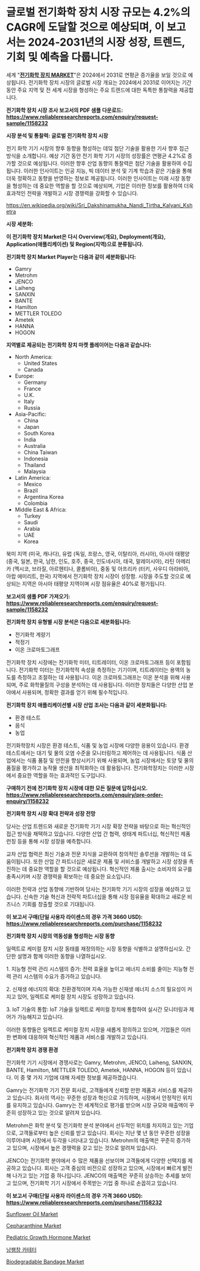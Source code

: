 <p><h1>글로벌 전기화학 장치 시장 규모는 4.2%의 CAGR에 도달할 것으로 예상되며, 이 보고서는 2024-2031년의 시장 성장, 트렌드, 기회 및 예측을 다룹니다.</h1></p><p>세계 "<strong><a href="https://www.reliableresearchreports.com/global-electrochemical-devices-market-in-global-r1158232">전기화학 장치 MARKET</a></strong>"은 2024에서 2031로 연평균 증가율을 보일 것으로 예상됩니다. 전기화학 장치 시장의 글로벌 시장 개요는 2024에서 2031로 이어지는 기간 동안 주요 지역 및 전 세계 시장을 형성하는 주요 트렌드에 대한 독특한 통찰력을 제공합니다.</p>
<p><strong>전기화학 장치 시장 조사 보고서의 PDF 샘플 다운로드: <a href="https://www.reliableresearchreports.com/enquiry/request-sample/1158232">https://www.reliableresearchreports.com/enquiry/request-sample/1158232</a></strong></p>
<p><strong>시장 분석 및 통찰력: 글로벌 전기화학 장치 시장</strong></p>
<p><p>전기 화학 기기 시장의 향후 동향을 형성하는 데잌 첨단 기술을 활용한 기사 향후 접근 방식을 소개합니다. 예상 기간 동안 전기 화학 기기 시장의 성장률은 연평균 4.2%로 증가할 것으로 예상됩니다. 이러한 향후 산업 동향의 통찰력은 첨단 기술을 활용하여 수집됩니다. 이러한 인사이트는 인공 지능, 빅 데이터 분석 및 기계 학습과 같은 기술을 통해 더욱 정확하고 동향을 반영하는 정보로 제공됩니다. 이러한 인사이트는 미래 시장 동향을 형성하는 데 중요한 역할을 할 것으로 예상되며, 기업은 이러한 정보를 활용하여 더욱 효과적인 전략을 개발하고 시장 경쟁력을 강화할 수 있습니다.</p></p>
<p><a href="%7CAUTHORITHY_DOMAIN_URL%7C">https://en.wikipedia.org/wiki/Sri_Dakshinamukha_Nandi_Tirtha_Kalyani_Kshetra</a></p>
<p><strong>시장 세분화:</strong></p>
<p><strong>이 전기화학 장치 Market은 다시 Overview(개요), Deployment(개요), Application(애플리케이션) 및 Region(지역)으로 분류됩니다.</strong></p>
<p><strong>전기화학 장치 Market Player는 다음과 같이 세분화됩니다:</strong></p>
<p><ul><li>Gamry</li><li>Metrohm</li><li>JENCO</li><li>Laiheng</li><li>SANXIN</li><li>BANTE</li><li>Hamilton</li><li>METTLER TOLEDO</li><li>Ametek</li><li>HANNA</li><li>HOGON</li></ul></p>
<p><strong>지역별로 제공되는 전기화학 장치 마켓 플레이어는 다음과 같습니다:</strong></p>
<p><ul>
    <li>
        North America:
        <ul>
            <li>United States</li>
            <li>Canada</li>
        </ul>
    </li>
    <li>
        Europe:
        <ul>
            <li>Germany</li>
            <li>France</li>
            <li>U.K.</li>
            <li>Italy</li>
            <li>Russia</li>
        </ul>
    </li>
    <li>
        Asia-Pacific:
        <ul>
            <li>China</li>
            <li>Japan</li>
            <li>South Korea</li>
            <li>India</li>
            <li>Australia</li>
            <li>China Taiwan</li>
            <li>Indonesia</li>
            <li>Thailand</li>
            <li>Malaysia</li>
        </ul>
    </li>
    <li>
        Latin America:
        <ul>
            <li>Mexico</li>
            <li>Brazil</li>
            <li>Argentina Korea</li>
            <li>Colombia</li>
        </ul>
    </li>
    <li>
        Middle East & Africa:
        <ul>
            <li>Turkey</li>
            <li>Saudi</li>
            <li>Arabia</li>
            <li>UAE</li>
            <li>Korea</li>
        </ul>
    </li>
    </ul></p>
<p><p>북미 지역 (미국, 캐나다), 유럽 (독일, 프랑스, 영국, 이탈리아, 러시아), 아시아 태평양 (중국, 일본, 한국, 남한, 인도, 호주, 중국, 인도네시아, 태국, 말레이시아), 라틴 아메리카 (멕시코, 브라질, 아르헨티나, 콜롬비아), 중동 및 아프리카 (터키, 사우디 아라비아, 아랍 에미리트, 한국) 지역에서 전기화학 장치 시장이 성장함. 시장을 주도할 것으로 예상되는 지역은 아시아 태평양 지역이며 시장 점유율은 40%로 평가됩니다.</p></p>
<p><strong>보고서의 샘플 PDF 가져오기: <a href="https://www.reliableresearchreports.com/enquiry/request-sample/1158232">https://www.reliableresearchreports.com/enquiry/request-sample/1158232</a></strong></p>
<p><strong>전기화학 장치 유형별 시장 분석은 다음으로 세분화됩니다:</strong></p>
<p><ul><li>전기화학 계량기</li><li>적정기</li><li>이온 크로마토그래프</li></ul></p>
<p><p>전기화학 장치 시장에는 전기화학 미터, 티트레이터, 이온 크로마토그래프 등이 포함됩니다. 전기화학 미터는 전기화학적 속성을 측정하는 기기이며, 티트레이터는 용액의 농도를 측정하고 조절하는 데 사용됩니다. 이온 크로마토그래프는 이온 분석을 위해 사용되며, 주로 화학물질의 구성을 분석하는 데 사용됩니다. 이러한 장치들은 다양한 산업 분야에서 사용되며, 정확한 결과를 얻기 위해 필수적입니다.</p></p>
<p><strong>전기화학 장치 애플리케이션별 시장 산업 조사는 다음과 같이 세분화됩니다:</strong></p>
<p><ul><li>환경 테스트</li><li>음식</li><li>농업</li></ul></p>
<p><p>전기화학장치 시장은 환경 테스트, 식품 및 농업 시장에 다양한 응용이 있습니다. 환경 테스트에서는 대기 및 물의 오염 수준을 모니터링하고 제어하는 데 사용됩니다. 식품 산업에서는 식품 품질 및 안전을 향상시키기 위해 사용되며, 농업 시장에서는 토양 및 물의 품질을 평가하고 농작물 생산을 최적화하는 데 활용됩니다. 전기화학장치는 이러한 시장에서 중요한 역할을 하는 효과적인 도구입니다.</p></p>
<p><strong>구매하기 전에 전기화학 장치 시장에 대한 모든 질문에 답하십시오. <a href="https://www.reliableresearchreports.com/enquiry/pre-order-enquiry/1158232">https://www.reliableresearchreports.com/enquiry/pre-order-enquiry/1158232</a></strong></p>
<p><strong>전기화학 장치 시장 확대 전략과 성장 전망</strong></p>
<p><p>당사는 산업 트렌드와 새로운 전기화학 기기 시장 확장 전략을 바탕으로 하는 혁신적인 접근 방식을 채택하고 있습니다. 다양한 산업 간 협력, 생태계 파트너십, 혁신적인 제품 런칭 등을 통해 시장 성장을 예측합니다. </p><p>교차 산업 협력은 최신 기술과 전문 지식을 교환하여 창의적인 솔루션을 개발하는 데 도움이됩니다. 또한 산업 간 파트너십은 새로운 제품 및 서비스를 개발하고 시장 성장을 촉진하는 데 중요한 역할을 할 것으로 예상됩니다. 혁신적인 제품 출시는 소비자의 요구를 충족시키며 시장 경쟁력을 확보하는 데 중요한 요소입니다. </p><p>이러한 전략과 산업 동향에 기반하여 당사는 전기화학 기기 시장의 성장을 예상하고 있습니다. 신속한 기술 혁신과 전략적 파트너십을 통해 시장 점유율을 확대하고 새로운 비즈니스 기회를 창출할 것으로 기대됩니다.</p></p>
<p><strong>이 보고서 구매(단일 사용자 라이센스의 경우 가격 3660 USD): <a href="https://www.reliableresearchreports.com/purchase/1158232">https://www.reliableresearchreports.com/purchase/1158232</a></strong></p>
<p><strong>전기화학 장치 시장의 역동성을 형성하는 시장 동향</strong></p>
<p><p>일렉트로 케미컬 장치 시장 동태를 재정의하는 시장 동향을 식별하고 설명하십시오. 간단한 설명과 함께 이러한 동향을 나열하십시오. </p><p>1. 지능형 전력 관리 시스템의 증가: 전력 효율을 높이고 에너지 소비를 줄이는 지능형 전력 관리 시스템의 수요가 증가하고 있습니다.</p><p>2. 신재생 에너지의 확대: 친환경적이며 지속 가능한 신재생 에너지 소스의 필요성이 커지고 있어, 일렉트로 케미컬 장치 시장도 성장하고 있습니다.</p><p>3. IoT 기술의 통합: IoT 기술을 일렉트로 케미컬 장치에 통합하여 실시간 모니터링과 제어가 가능해지고 있습니다.</p><p>이러한 동향들은 일렉트로 케미컬 장치 시장을 새롭게 정의하고 있으며, 기업들은 이러한 변화에 대응하여 혁신적인 제품과 서비스를 개발하고 있습니다.</p></p>
<p><strong>전기화학 장치 경쟁 환경</strong></p>
<p><p>전기화학 기기 시장에서 경쟁사로는 Gamry, Metrohm, JENCO, Laiheng, SANXIN, BANTE, Hamilton, METTLER TOLEDO, Ametek, HANNA, HOGON 등이 있습니다. 이 중 몇 가지 기업에 대해 자세한 정보를 제공하겠습니다.</p><p>Gamry는 전기화학 기기 전문 회사로, 고객들에게 신뢰할 만한 제품과 서비스를 제공하고 있습니다. 회사의 역사는 꾸준한 성장과 혁신으로 가득하며, 시장에서 안정적인 위치를 유지하고 있습니다. Gamry는 전 세계적으로 평가를 받으며 시장 규모와 매출액이 꾸준히 성장하고 있는 것으로 알려져 있습니다.</p><p>Metrohm은 화학 분석 및 전기화학 분석 분야에서 선두적인 위치를 차지하고 있는 기업으로, 고객들로부터 높은 신뢰를 받고 있습니다. 회사는 지난 몇 년 동안 꾸준한 성장을 이루어내며 시장에서 두각을 나타내고 있습니다. Metrohm의 매출액은 꾸준히 증가하고 있으며, 시장에서 높은 경쟁력을 갖고 있는 것으로 알려져 있습니다.</p><p>JENCO는 전기화학 분야에서 수 많은 제품을 선보이며 고객들에게 다양한 선택지를 제공하고 있습니다. 회사는 고객 중심의 비전으로 성장하고 있으며, 시장에서 빠르게 발전해 나가고 있는 기업 중 하나입니다. JENCO의 매출액은 꾸준히 상승하는 추세를 보이고 있으며, 전기화학 기기 시장에서 주목받는 기업 중 하나로 손꼽히고 있습니다.</p></p>
<p><strong>이 보고서 구매(단일 사용자 라이센스의 경우 가격 3660 USD): <a href="https://www.reliableresearchreports.com/purchase/1158232">https://www.reliableresearchreports.com/purchase/1158232</a></strong></p>
<p><p><a href="https://www.linkedin.com/pulse/sunflower-oil-industry-analysis-report-its-market-size-share-trends-q3zlf?trackingId=lxtD%2BCk9Q1SbdWzk1CKwxw%3D%3D">Sunflower Oil Market</a></p><p><a href="https://github.com/ayamgoreng5458/Market-Research-Report-List-1/blob/main/cepharanthine-market.md">Cepharanthine Market</a></p><p><a href="https://github.com/sarohimweaach77/Market-Research-Report-List-1/blob/main/pediatric-growth-hormone-market.md">Pediatric Growth Hormone Market</a></p><p><a href="https://github.com/LuckeyCorbin/Market-Research-Report-List-2/blob/main/543504084912.md">낭팽창 카테터</a></p><p><a href="https://github.com/nigngrjl95/Market-Research-Report-List-1/blob/main/biodegradable-bandage-market.md">Biodegradable Bandage Market</a></p></p>